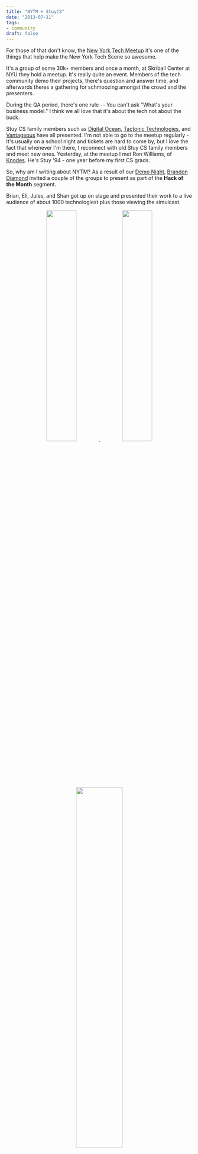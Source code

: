 ```yaml
---
title: "NYTM + StuyCS"
date: "2013-07-11"
tags:
- community
draft: false
---
```



For those of that don't know, the
[New York Tech Meetup](http://nytm.org) it's one of the things that
help make the New York Tech Scene so awesome.

It's a group of some 30k+ members and once a month, at Skriball Center
at NYU they hold a meetup. It's really quite an event. Members of the
tech community demo their projects, there's question and answer time,
and afterwards theres a gathering for schmoozing amongst the crowd and
the presenters.

During the QA period, there's one rule -- You can't ask "What's your
business model." I think we all love that it's about the tech not
about the buck.

Stuy CS family members such as
[Digital Ocean](http://digitalocean.com),
[Tactonic Technologies](http://www.tactonic.com), and
[Vantageous](http://www.vantageousvideo.com/pages/about) have all
presented. I'm not able to go to the meetup regularly - It's usually
on a school night and tickets are hard to come by, but I love the fact
that whenever I'm there, I reconnect with old Stuy CS family members
and meet new ones. Yesterday, at the meetup I met Ron Williams, of
[Knodes](http://knod.es). He's Stuy '94 - one year before my first CS
grads.

So, why am I writing about NYTM? As a result of our
[Demo Night](http://cestlaz.github.io/2013/06/27/Demo_Night.html#.Ud6jHKBtw7w),
[Brandon Diamond](https://twitter.com/brandondiamond) invited a couple
of the groups to present as part of the **Hack of the Month** segment.

Brian, Eli, Jules, and Shan got up on stage and presented their work
to a live audience of about 1000 technologiest plus those viewing the
simulcast.

<div align="center">
<a href="/img/2013-07-11-NYTM/webexplorer.jpg" rel="lightbox">
<img width="40%" src="/img/2013-07-11-NYTM/webexplorer.jpg" class="" alt="" />
</a>
<a href="/img/2013-07-11-NYTM/stallwall.jpg" rel="lightbox">
<img width="40%" src="/img/2013-07-11-NYTM/stallwall.jpg" class="" alt="" />
</a>
</div>

<div align="center">
<a href="/img/2013-07-11-NYTM/qa.jpg" rel="lightbox">
<img width="50%" src="/img/2013-07-11-NYTM/qa.jpg" class="" alt="" />
</a>
</div>

Afterwards the we mixed with the crowd. A great experience for the guys.

As Brandon said afterwards - "That's another 1000 people that know what you guys are doing." Given the difficulties in getting our program recognized and to more students, this exposure is so important.

So, thanks Brandon, Jessica, and everone else involved in giving the kids this opportunity.


**UPDATE:** If you want to actually see the kids, check out the vide here: [NYTM Video](http://mlb.mlb.com/shared/flash/mediaplayer/v4.4/R7/MP4.jsp?calendar_event_id=14-376935-2013-07-10&source=NYTM&media_type=video). Just go to the 4th yellow dot (about 52 minutes in).

